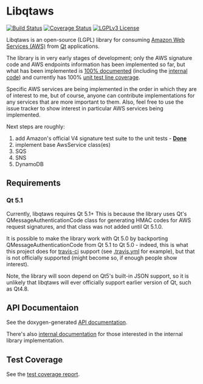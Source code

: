 # Libqtaws
[![Build Status](http://img.shields.io/travis/pcolby/libqtaws/master.svg)](https://travis-ci.org/pcolby/libqtaws)
[![Coverage Status](http://img.shields.io/coveralls/pcolby/libqtaws.svg)](https://coveralls.io/r/pcolby/libqtaws)
[![LGPLv3 License](http://img.shields.io/badge/license-LGPLv3-blue.svg)](https://www.gnu.org/licenses/lgpl.html)

Libqtaws is an open-source (LGPL) library for consuming [Amazon Web Services (AWS)](http://aws.amazon.com/) from
[Qt](http://qt-project.org/) applications.

The library is in very early stages of development; only the AWS signature
code and AWS endpoints information has been implemented so far, but what has been implemented is
[100% documented](http://pcolby.github.io/libqtaws/doc/api/annotated.html)
(including the [internal code](http://pcolby.github.io/libqtaws/doc/internal/annotated.html)) and 
currently has 100% [unit test line coverage](http://pcolby.github.io/libqtaws/test/coverage/).

Specific AWS services are being implemented in the order in which they are of interest to me,
but of course, anyone can contribute implementations for any services that are more important to them.
Also, feel free to use the issue tracker to show interest in particular AWS services being implemented.

Next steps are roughly:

1. add Amazon's official V4 signature test suite to the unit tests - [**Done**](https://github.com/pcolby/libqtaws/issues/2)
2. implement base AwsService class(es)
3. SQS
4. SNS
5. DynamoDB

## Requirements
### Qt 5.1
Currently, libqtaws requires Qt 5.1+  This is because the library uses Qt's QMessageAuthenticationCode class for
generating HMAC codes for AWS request signatures, and that class was not added until Qt 5.1.0.

It is possible to make the library work with Qt 5.0 by backporting QMessageAuthenticationCode from Qt 5.1 to Qt 5.0 -
indeed, this is what this project does for [travis-ci](https://travis-ci.org/) support (see [.travis.yml](.travis.yml)
for example), but that is not officially supported (might become so, if enough people show interest).

Note, the library will soon depend on Qt5's built-in JSON support, so it is unlikely that libqtaws will ever officially
support earlier version of Qt, such as Qt4.8.

## API Documentaion

See the doxygen-generated [API documentation](http://pcolby.github.io/libqtaws/doc/api/annotated.html).

There's also [internal documentation](http://pcolby.github.io/libqtaws/doc/internal/annotated.html) for those
interested in the internal library implementation.

## Test Coverage

See the [test coverage report](http://pcolby.github.io/libqtaws/test/coverage/).
